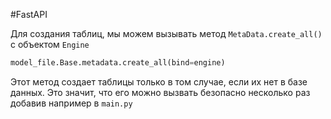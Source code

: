 #FastAPI 

Для создания таблиц, мы можем вызывать метод `MetaData.create_all()` с объектом `Engine`
```python
model_file.Base.metadata.create_all(bind=engine)
```
Этот метод создает таблицы только в том случае, если их нет в базе данных. Это значит, что его можно вызвать безопасно несколько раз добавив например в `main.py`
